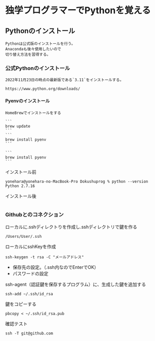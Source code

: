 # 独学プログラマーでPythonを覚える

## Pythonのインストール

    Pythonは公式版のインストールを行う。
    Anacondaも後々使用したいので
    切り替え方法を習得する。
    
### 公式Pythonのインストール

    2022年11月23日の時点の最新版である`3.11`をインストールする。

    https://www.python.org/downloads/

#### Pyenvのインストール

    HomeBrewでインストールをする

    ```
    brew update
    ```
    ```
    brew install pyenv
    ```

    ```
    brew install pyenv
    ```



インストール前
    
```
yonehara@yonehara-no-MacBook-Pro Dokushuprog % python --version
Python 2.7.16
```

インストール後
```

```

### Githubとのコネクション

ローカルに.sshディレクトりを作成し.sshディレクトリで鍵を作る
```
/Users/User/.ssh
```

ローカルにsshKeyを作成
```
ssh-keygen -t rsa -C "メールアドレス"
```

- 保存先の設定。（.ssh内なのでEnterでOK）
- パスワードの設定

ssh-agent（認証鍵を保存するプログラム）に、生成した鍵を追加する
```
ssh-add ~/.ssh/id_rsa
```

鍵をコピーする
```
pbcopy < ~/.ssh/id_rsa.pub
```

確認テスト
```
ssh -T git@github.com
```
